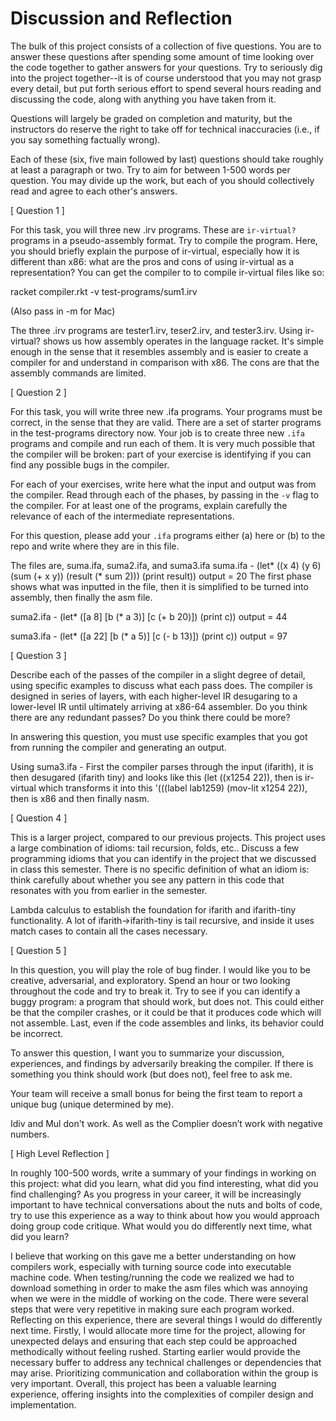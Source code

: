 # Discussion and Reflection


The bulk of this project consists of a collection of five
questions. You are to answer these questions after spending some
amount of time looking over the code together to gather answers for
your questions. Try to seriously dig into the project together--it is
of course understood that you may not grasp every detail, but put
forth serious effort to spend several hours reading and discussing the
code, along with anything you have taken from it.

Questions will largely be graded on completion and maturity, but the
instructors do reserve the right to take off for technical
inaccuracies (i.e., if you say something factually wrong).

Each of these (six, five main followed by last) questions should take
roughly at least a paragraph or two. Try to aim for between 1-500
words per question. You may divide up the work, but each of you should
collectively read and agree to each other's answers.

[ Question 1 ] 

For this task, you will three new .irv programs. These are
`ir-virtual?` programs in a pseudo-assembly format. Try to compile the
program. Here, you should briefly explain the purpose of ir-virtual,
especially how it is different than x86: what are the pros and cons of
using ir-virtual as a representation? You can get the compiler to to
compile ir-virtual files like so: 

racket compiler.rkt -v test-programs/sum1.irv 

(Also pass in -m for Mac)

The three .irv programs are tester1.irv, teser2.irv, and tester3.irv.
Using ir-virtual? shows us how assembly operates in the language racket. It's simple enough in the sense that it resembles assembly and is easier to create a compiler for and understand in comparison with x86. The cons are that the assembly commands are limited.  


[ Question 2 ] 

For this task, you will write three new .ifa programs. Your programs
must be correct, in the sense that they are valid. There are a set of
starter programs in the test-programs directory now. Your job is to
create three new `.ifa` programs and compile and run each of them. It
is very much possible that the compiler will be broken: part of your
exercise is identifying if you can find any possible bugs in the
compiler.

For each of your exercises, write here what the input and output was
from the compiler. Read through each of the phases, by passing in the
`-v` flag to the compiler. For at least one of the programs, explain
carefully the relevance of each of the intermediate representations.

For this question, please add your `.ifa` programs either (a) here or
(b) to the repo and write where they are in this file.

The files are, suma.ifa, suma2.ifa, and suma3.ifa
suma.ifa - (let* ((x 4)
       (y 6)
       (sum (+ x y))
       (result (* sum 2)))
  (print result))
output = 20
The first phase shows what was inputted in the file, 
then it is simplified to be turned into assembly, 
then finally the asm file.

suma2.ifa - (let* ([a 8]
       [b (* a 3)]
       [c (+ b 20)])
  (print c))
output = 44

suma3.ifa - (let* ([a 22]
       [b (* a 5)]
       [c (- b 13)])
  (print c))
output = 97

[ Question 3 ] 

Describe each of the passes of the compiler in a slight degree of
detail, using specific examples to discuss what each pass does. The
compiler is designed in series of layers, with each higher-level IR
desugaring to a lower-level IR until ultimately arriving at x86-64
assembler. Do you think there are any redundant passes? Do you think
there could be more?

In answering this question, you must use specific examples that you
got from running the compiler and generating an output.

Using suma3.ifa - First the compiler parses through the input (ifarith), 
it is then desugared (ifarith tiny) and looks like this (let ((x1254 22)),
then is ir-virtual which transforms it into this '(((label lab1259) (mov-lit x1254 22)),
then is x86 and then finally nasm. 

[ Question 4 ] 

This is a larger project, compared to our previous projects. This
project uses a large combination of idioms: tail recursion, folds,
etc.. Discuss a few programming idioms that you can identify in the
project that we discussed in class this semester. There is no specific
definition of what an idiom is: think carefully about whether you see
any pattern in this code that resonates with you from earlier in the
semester.

Lambda calculus to establish the foundation for ifarith and ifarith-tiny functionality. A lot of ifarith->ifarith-tiny is tail recursive, and inside it uses match cases to contain all the cases necessary. 

[ Question 5 ] 

In this question, you will play the role of bug finder. I would like
you to be creative, adversarial, and exploratory. Spend an hour or two
looking throughout the code and try to break it. Try to see if you can
identify a buggy program: a program that should work, but does
not. This could either be that the compiler crashes, or it could be
that it produces code which will not assemble. Last, even if the code
assembles and links, its behavior could be incorrect.

To answer this question, I want you to summarize your discussion,
experiences, and findings by adversarily breaking the compiler. If
there is something you think should work (but does not), feel free to
ask me.

Your team will receive a small bonus for being the first team to
report a unique bug (unique determined by me).

Idiv and Mul don't work. As well as the Complier doesn’t work with negative numbers.

[ High Level Reflection ] 

In roughly 100-500 words, write a summary of your findings in working
on this project: what did you learn, what did you find interesting,
what did you find challenging? As you progress in your career, it will
be increasingly important to have technical conversations about the
nuts and bolts of code, try to use this experience as a way to think
about how you would approach doing group code critique. What would you
do differently next time, what did you learn?

I believe that working on this gave me a better understanding on how compilers work, 
especially with turning source code into executable machine code. When testing/running 
the code we realized we had to download something in order to make the asm files 
which was annoying when we were in the middle of working on the code. 
There were several steps that were very repetitive in making sure each program worked. Reflecting on this experience, there are several things I would do differently next time. Firstly, I would allocate more time for the project, allowing for unexpected delays and ensuring that each step could be approached methodically without feeling rushed. Starting earlier would provide the necessary buffer to address any technical challenges or dependencies that may arise. Prioritizing communication and collaboration within the group is very important. Overall, this project has been a valuable learning experience, offering insights into the complexities of compiler design and implementation.
